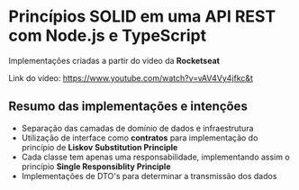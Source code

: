 # Princípios SOLID em uma API REST com Node.js e TypeScript #

Implementações criadas a partir do vídeo da **Rocketseat**

Link do vídeo: https://www.youtube.com/watch?v=vAV4Vy4jfkc&t

## Resumo das implementações e intenções
- Separação das camadas de domínio de dados e infraestrutura
- Utilização de interface como **contratos** para implementação do princípio de **Liskov Substitution Principle**
- Cada classe tem apenas uma responsabilidade, implementando assim o princípio **Single Responsiblity Principle**
- Implementações de DTO's para determinar a transmissão dos dados